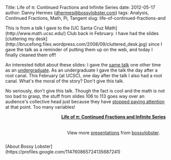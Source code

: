 Title: Life of π: Continued Fractions and Infinite Series
date: 2012-05-17
author: Danny Hermes (dhermes@bossylobster.com)
tags: Analysis, Continued Fractions, Math, Pi, Tangent
slug: life-of-continued-fractions-and

<p>
This is from a talk I gave to the [UC Santa Cruz
Math](http://www.math.ucsc.edu/) Club back in February. I have had the
slides [cluttering my
desk](http://brucefong.files.wordpress.com/2008/09/cluttered_desk.jpg)
since I gave the talk as a reminder of putting them up on the web, and
today I finally cleaned them off!   
  
An interested tidbit about these slides: I gave the [same
talk](http://www.math.lsa.umich.edu/mathclub/fall2008/103008.pdf) one
other time as an
[undergraduate](http://www.math.lsa.umich.edu/mathclub/). As an
undergraduate I gave the talk the day after a root canal. This February
(at UCSC), one day after the talk I also had a root canal. What's the
moral of the story? Don't give this talk.   
  
No seriously, don't give this talk. Though the fact is cool and the math
is not too bad to grasp, the stuff from slides 106 to 113 goes way over
an audience's collective head just because they have [stopped paying
attention](http://ellay2013.files.wordpress.com/2009/09/sleeping_in_class.jpg)
at that point. Too many variables!   
  
<center>
<div id="__ss_12977566" style="width: 680px;">

**[Life of π: Continued Fractions and Infinite
Series](http://www.slideshare.net/bossylobster/life-of-continued-fractions-and-infinite-series "Life of π: Continued Fractions and Infinite Series")**
<div style="padding: 5px 0 12px;">

View more [presentations](http://www.slideshare.net/) from
[bossylobster](http://www.slideshare.net/bossylobster).

</div>

</div>

</center>
[About Bossy Lobster](https://profiles.google.com/114760865724135687241)
</p>

